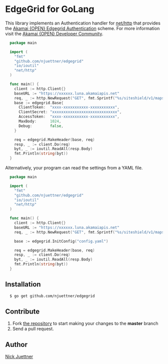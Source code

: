 # EdgeGrid for GoLang


This library implements an Authentication handler for [net/http](https://golang.org/pkg/net/http/)
that provides the [Akamai {OPEN} Edgegrid Authentication](https://developer.akamai.com/introduction/Client_Auth.html) 
scheme. For more information visit the [Akamai {OPEN} Developer Community](https://developer.akamai.com).

```go
  package main

  import (
    "fmt"
    "github.com/njuettner/edgegrid"
    "io/ioutil"
    "net/http"
  )

  func main() {
    client := http.Client{}
    baseURL := "https://xxxxxx.luna.akamaiapis.net"
    req, _ := http.NewRequest("GET", fmt.Sprintf("%s/siteshield/v1/maps", baseURL), nil)
    base := edgegrid.Base{
      ClientToken:  "xxxx-xxxxxxxxxxx-xxxxxxxxxxx",
      ClientSecret: "xxxxxxxxxxxxxxxxxxxxxxxxxxxxx",
      AccessToken:  "xxxx-xxxxxxxxxxx-xxxxxxxxxxx",
      MaxBody:      1024,
      Debug:        false,
    }

    req = edgegrid.MakeHeader(base, req)
    resp, _ := client.Do(req)
    byt, _ := ioutil.ReadAll(resp.Body)
    fmt.Println(string(byt))
  }
```

Alternatively, your program can read the settings from a YAML file.

```go
  package main

  import (
    "fmt"
    "github.com/njuettner/edgegrid"
    "io/ioutil"
    "net/http"
  )

  func main() {
    client := http.Client{}
    baseURL := "https://xxxxxx.luna.akamaiapis.net"
    req, _ := http.NewRequest("GET", fmt.Sprintf("%s/siteshield/v1/maps", baseURL), nil)

    base := edgegrid.InitConfig("config.yaml")

    req = edgegrid.MakeHeader(base, req)
    resp, _ := client.Do(req)
    byt, _ := ioutil.ReadAll(resp.Body)
    fmt.Println(string(byt))
  }
```

## Installation

```bash
  $ go get github.com/njuettner/edgegrid
```

## Contribute

1. Fork [the repository](https://github.com/njuettner/edgegrid) to start making your changes to the **master** branch
2. Send a pull request.

## Author

[Nick Juettner](mailto:hello@juni.io)


